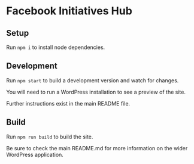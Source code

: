 # Facebook Initiatives Hub

## Setup

Run `npm i` to install node dependencies.

## Development

Run `npm start` to build a development version and watch for changes.

You will need to run a WordPress installation to see a preview of the site.

Further instructions exist in the main README file.

## Build

Run `npm run build` to build the site.

Be sure to check the main README.md for more information on the wider WordPress application.
